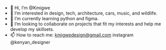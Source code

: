 - 👋 Hi, I’m @Kmigwe
- 👀 I’m interested in design, tech, architecture, cars, music, and wildlife.
- 🌱 I’m currently learning python and figma.
- 💞️ I’m looking to collaborate on projects that fit my interests and help me develop my skillsets.
- 📫 How to reach me: kmigwedesign@gmail.com instagram @kenyan_designer

<!---
Kmigwe/Kmigwe is a ✨ special ✨ repository because its `README.md` (this file) appears on your GitHub profile.
You can click the Preview link to take a look at your changes.
--->

